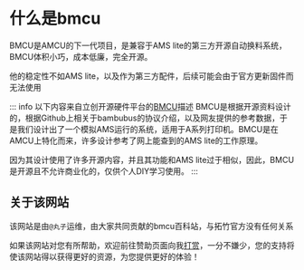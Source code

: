 # 什么是bmcu

BMCU是AMCU的下一代项目，是兼容于AMS lite的第三方开源自动换料系统，BMCU体积小巧，成本低廉，完全开源。

他的稳定性不如AMS lite，以及作为第三方配件，后续可能会由于官方更新固件而无法使用

::: info 以下内容来自立创开源硬件平台的[BMCU](https://oshwhub.com/bamboo-shoot-xmcu-pcb-team/bmcu)描述
BMCU是根据开源资料设计的，根据Github上相关于bambubus的协议介绍，以及网友提供的参考数据，于是我们设计出了一个模拟AMS运行的系统，适用于A系列打印机。BMCU是在AMCU上特化而来，许多设计参考了网上能查到的AMS lite的工作原理。

因为其设计使用了许多开源内容，并且其功能和AMS lite过于相似，因此，BMCU是开源且不允许商业化的，仅供个人DIY学习使用。
:::

## 关于该网站

该网站是由`@丸子`运维，由大家共同贡献的bmcu百科站，与拓竹官方没有任何关系

如果该网站对您有所帮助，欢迎前往赞助页面向我[打赏](/doc/other/donate)，一分不嫌少，您的支持将使该网站得以获得更好的资源，为您提供更好的体验！